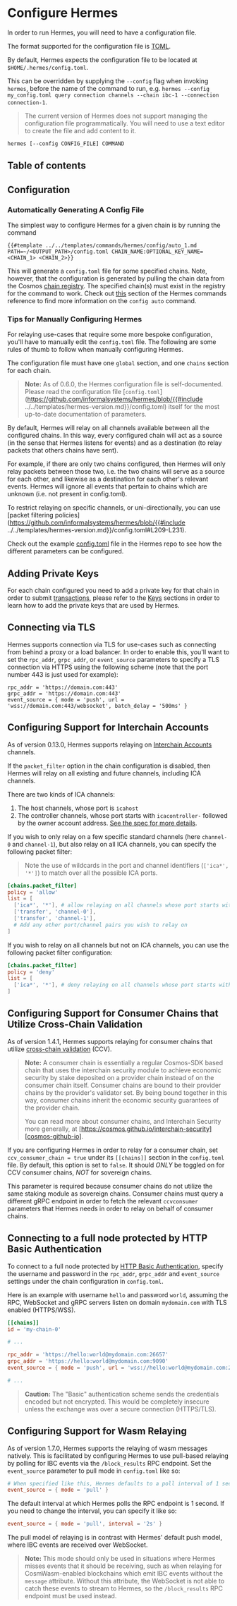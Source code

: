 # Configure Hermes

In order to run Hermes, you will need to have a configuration file.

The format supported for the configuration file is [TOML](https://toml.io/en/).

By default, Hermes expects the configuration file to be located at `$HOME/.hermes/config.toml`.

This can be overridden by supplying the `--config` flag when invoking `hermes`, before the
name of the command to run, e.g. `hermes --config my_config.toml query connection channels --chain ibc-1 --connection connection-1`.

> The current version of Hermes does not support managing the configuration file programmatically.
> You will need to use a text editor to create the file and add content to it.

```bash
hermes [--config CONFIG_FILE] COMMAND
```

## Table of contents

<!-- toc -->

## Configuration

### Automatically Generating A Config File 

The simplest way to configure Hermes for a given chain is by running the command

```shell 
{{#template ../../templates/commands/hermes/config/auto_1.md PATH=~/<OUTPUT_PATH>/config.toml CHAIN_NAME:OPTIONAL_KEY_NAME=<CHAIN_1> <CHAIN_2>}}
```

This will generate a `config.toml` file for some specified chains. Note, however, that the configuration is generated by pulling the chain data from the Cosmos [chain registry][chain-registry]. The specified chain(s) must exist in the registry for the command to work. Check out [this][config-auto-reference] section of the Hermes commands reference to find more information on the `config auto` command.

### Tips for Manually Configuring Hermes

For relaying use-cases that require some more bespoke configuration, you'll have to manually edit the `config.toml` file. The following are some rules of thumb to follow when manually configuring Hermes.

The configuration file must have one `global` section, and one `chains` section for each chain.
<!-- markdown-link-check-disable -->
> **Note:** As of 0.6.0, the Hermes configuration file is self-documented.
> Please read the configuration file [`config.toml`](https://github.com/informalsystems/hermes/blob/{{#include ../../templates/hermes-version.md}}/config.toml)
> itself for the most up-to-date documentation of parameters.


By default, Hermes will relay on all channels available between all the configured chains.
In this way, every configured chain will act as a source (in the sense that Hermes listens for events)
and as a destination (to relay packets that others chains have sent).

For example, if there are only two chains configured, then Hermes will only relay packets between those two,
i.e. the two chains will serve as a source for each other, and likewise as a destination for each other's relevant events.
Hermes will ignore all events that pertain to chains which are unknown (i.e. not present in config.toml).

To restrict relaying on specific channels, or uni-directionally, you can use [packet filtering policies](https://github.com/informalsystems/hermes/blob/{{#include ../../templates/hermes-version.md}}/config.toml#L209-L231).

Check out the example [config.toml][hermes-config] file in the Hermes repo to see how the different parameters can be configured.
<!-- markdown-link-check-enabled -->

## Adding Private Keys

For each chain configured you need to add a private key for that chain in order to submit [transactions](../commands/tx/index.md),
please refer to the [Keys](../commands/keys/index.md) sections in order to learn how to add the private keys that are used by Hermes.

## Connecting via TLS

Hermes supports connection via TLS for use-cases such as connecting from behind
a proxy or a load balancer. In order to enable this, you'll want to set the
`rpc_addr`, `grpc_addr`, or `event_source` parameters to specify a TLS
connection via HTTPS using the following scheme (note that the port number 443
is just used for example):
```
rpc_addr = 'https://domain.com:443'
grpc_addr = 'https://domain.com:443'
event_source = { mode = 'push', url = 'wss://domain.com:443/websocket', batch_delay = '500ms' }
```

## Configuring Support for Interchain Accounts

As of version 0.13.0, Hermes supports relaying on [Interchain Accounts][ica] channels.

If the `packet_filter` option in the chain configuration is disabled, then
Hermes will relay on all existing and future channels, including ICA channels.

There are two kinds of ICA channels:

1. The host channels, whose port is `icahost`
2. The controller channels, whose port starts with `icacontroller-` followed
   by the owner account address. [See the spec for more details][ica].

If you wish to only relay on a few specific standard channels (here `channel-0` and `channel-1`),
but also relay on all ICA channels, you can specify the following packet filter:

> Note the use of wildcards in the port and channel identifiers (`['ica*', '*']`)
> to match over all the possible ICA ports.

```toml
[chains.packet_filter]
policy = 'allow'
list = [
  ['ica*', '*'], # allow relaying on all channels whose port starts with `ica`
  ['transfer', 'channel-0'],
  ['transfer', 'channel-1'],
  # Add any other port/channel pairs you wish to relay on
]
```

If you wish to relay on all channels but not on ICA channels, you can use
the following packet filter configuration:

```toml
[chains.packet_filter]
policy = 'deny'
list = [
  ['ica*', '*'], # deny relaying on all channels whose port starts with `ica`
]
```

## Configuring Support for Consumer Chains that Utilize Cross-Chain Validation 

As of version 1.4.1, Hermes supports relaying for consumer chains that utilize [cross-chain validation][ccv] (CCV).

> **Note:** A consumer chain is essentially a regular Cosmos-SDK based chain that uses the interchain security
module to achieve economic security by stake deposited on a provider chain instead of on the consumer chain 
itself. Consumer chains are bound to their provider chains by the provider's validator set. By being bound 
together in this way, consumer chains inherit the economic security guarantees of the provider chain.
>
> You can read more about consumer chains, and Interchain Security more generally, at [https://cosmos.github.io/interchain-security][cosmos-github-io].

If you are configuring Hermes in order to relay for a consumer chain, set `ccv_consumer_chain = true` under its `[[chains]]` section in the `config.toml` file. 
By default, this option is set to `false`. It should *ONLY* be toggled on for CCV consumer chains, *NOT* for sovereign chains.

This parameter is required because consumer chains do not utilize the same staking module as sovereign chains.
Consumer chains must query a different gRPC endpoint in order to fetch the relevant `ccvconsumer` parameters that Hermes 
needs in order to relay on behalf of consumer chains.

## Connecting to a full node protected by HTTP Basic Authentication

To connect to a full node protected by [HTTP Basic Authentication][http-basic-auth],
specify the username and password in the `rpc_addr`, `grpc_addr` and `event_source` settings
under the chain configuration in `config.toml`.

Here is an example with username `hello` and password `world`, assuming the RPC, WebSocket and gRPC servers
listen on domain `mydomain.com` with TLS enabled (HTTPS/WSS).

```toml
[[chains]]
id = 'my-chain-0'

# ...

rpc_addr = 'https://hello:world@mydomain.com:26657'
grpc_addr = 'https://hello:world@mydomain.com:9090'
event_source = { mode = 'push', url = 'wss://hello:world@mydomain.com:26657/websocket', batch_delay = '500ms' }

# ...
```

> **Caution:** The "Basic" authentication scheme sends the credentials encoded but not encrypted.
> This would be completely insecure unless the exchange was over a secure connection (HTTPS/TLS).

## Configuring Support for Wasm Relaying

As of version 1.7.0, Hermes supports the relaying of wasm messages natively. This is facilitated by configuring
Hermes to use pull-based relaying by polling for IBC events via the `/block_results` RPC endpoint. Set
the `event_source` parameter to pull mode in `config.toml` like so:

```toml
# When specified like this, Hermes defaults to a poll interval of 1 second
event_source = { mode = 'pull' }
```

The default interval at which Hermes polls the RPC endpoint is 1 second. If you need to change the interval,
you can specify it like so:

```toml
event_source = { mode = 'pull', interval = '2s' }
```

The pull model of relaying is in contrast with Hermes' default push model, where IBC events are received
over WebSocket. 

> **Note:** This mode should only be used in situations where Hermes misses events that it should
be receiving, such as when relaying for CosmWasm-enabled blockchains which emit IBC events without the
`message` attribute. Without this attribute, the WebSocket is not able to catch these events to stream
to Hermes, so the `/block_results` RPC endpoint must be used instead. 

[ccv]: https://github.com/cosmos/ibc/blob/main/spec/app/ics-028-cross-chain-validation/README.md
[cosmos-github-io]: https://cosmos.github.io/interchain-security
[http-basic-auth]: https://developer.mozilla.org/en-US/docs/Web/HTTP/Authentication
[ica]: https://github.com/cosmos/ibc/blob/master/spec/app/ics-027-interchain-accounts/README.md
[chain-registry]: https://github.com/cosmos/chain-registry
[config-auto-reference]: ../commands/config.md#automatically-generate-configuration-files-for-specified-chains
[hermes-config]: https://github.com/informalsystems/hermes/blob/master/config.toml
